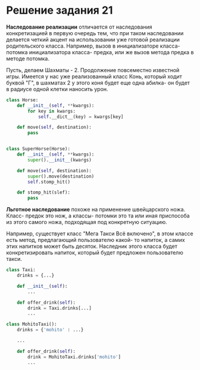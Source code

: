# Решение задания 21


**Наследование реализации** отличается от наследования конкретизацией в первую очередь тем, что при таком наследовании делается четкий акцент на использовании уже готовой реализации родительского класса. Например, вызов в инициализаторе класса- потомка инициализатора класса- предка, или же вызов метода предка в методе потомка.

Пусть, делаем Шахматы - 2. Продолжение повсеместно известной игры. Имеется у нас уже реализованный класс Конь, который ходит буквой "Г", в шахматах 2 у этого коня будет еще одна абилка- он будет в радиусе одной клетки наносить урон.
``` python
class Horse:
    def __init__(self, **kwargs):
        for key in kwargs:
            self.__dict__(key) = kwargs[key]

    def move(self, destination):
        pass


class SuperHorse(Horse):
    def __init__(self, **kwargs):
        super().__init__(kwargs)

    def move(self, destination):
        super().move(destination)
        self.stomp_hit()

    def stomp_hit(slef):
        pass
```

**Льготное наследование** похоже на применение швейцарского ножа. Класс- предок это нож, а классы- потомки это та или иная приспособа из этого самого ножа, подходящая под конкретную ситуацию.

Например, существует класс "Мега Такси Всё включено", в этом классе есть метод, предлагающий пользователю какой- то напиток, а самих этих напитков может быть десяток. Наследник этого класса будет конкретизировать напиток, который будет предложен пользователю такси.

``` python
class Taxi:
    drinks = {...}

    def __init__(self):
        ...

    def offer_drink(self):
        drink = Taxi.drinks[...]
        ...

class MohitoTaxi():
    drinks = {'mohito' : ...}

    ...

    def offer_drink(self):
        drink = MohitoTaxi.drinks['mohito']
        ...
```
